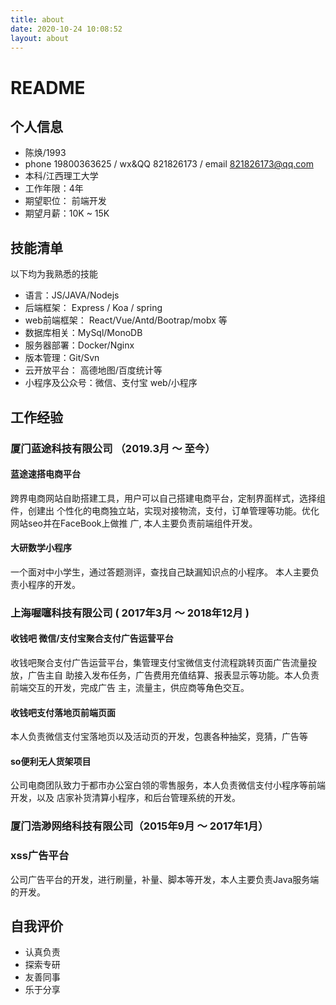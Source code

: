```yaml
---
title: about
date: 2020-10-24 10:08:52
layout: about
---
```


# README

## 个⼈信息

- 陈焕/1993
- phone 19800363625 / wx&QQ 821826173 / email 821826173@qq.com
- 本科/江⻄理⼯⼤学
- ⼯作年限：4年
- 期望职位： 前端开发
- 期望⽉薪：10K ~ 15K


## 技能清单
以下均为我熟悉的技能
- 语⾔：JS/JAVA/Nodejs
- 后端框架： Express / Koa / spring
- web前端框架： React/Vue/Antd/Bootrap/mobx 等
- 数据库相关：MySql/MonoDB
- 服务器部署：Docker/Nginx
- 版本管理：Git/Svn
- 云开放平台： ⾼德地图/百度统计等
- ⼩程序及公众号：微信、⽀付宝 web/⼩程序


## ⼯作经验

### 厦⻔蓝途科技有限公司 （2019.3⽉ ～ 至今）
#### 蓝途速搭电商平台
跨界电商⽹站⾃助搭建⼯具，⽤户可以⾃⼰搭建电商平台，定制界⾯样式，选择组件，创建出
个性化的电商独立站，实现对接物流，⽀付，订单管理等功能。优化⽹站seo并在FaceBook上做推
⼴,
本⼈主要负责前端组件开发。

#### 大研数学小程序
一个面对中小学生，通过答题测评，查找自己缺漏知识点的小程序。
本⼈主要负责小程序的开发。



### 上海喔噻科技有限公司 ( 2017年3⽉ ～ 2018年12⽉ )
#### 收钱吧 微信/⽀付宝聚合⽀付⼴告运营平台
收钱吧聚合⽀付⼴告运营平台，集管理⽀付宝微信⽀付流程跳转⻚⾯⼴告流量投放，⼴告主⾃
助接⼊发布任务，⼴告费⽤充值结算、报表显示等功能。本⼈负责前端交互的开发，完成⼴告
主，流量主，供应商等⻆⾊交互。
#### 收钱吧⽀付落地⻚前端⻚⾯
本⼈负责微信⽀付宝落地⻚以及活动⻚的开发，包裹各种抽奖，竞猜，⼴告等
#### so便利⽆⼈货架项⽬
公司电商团队致⼒于都市办公室⽩领的零售服务，本⼈负责微信⽀付⼩程序等前端开发，以及
店家补货清算⼩程序，和后台管理系统的开发。

### 厦⻔浩渺⽹络科技有限公司（2015年9⽉ ～ 2017年1⽉）
### xss⼴告平台
公司⼴告平台的开发，进⾏刷量，补量、脚本等开发，本⼈主要负责Java服务端的开发。

## ⾃我评价
- 认真负责
- 探索专研
- 友善同事
- 乐于分享





